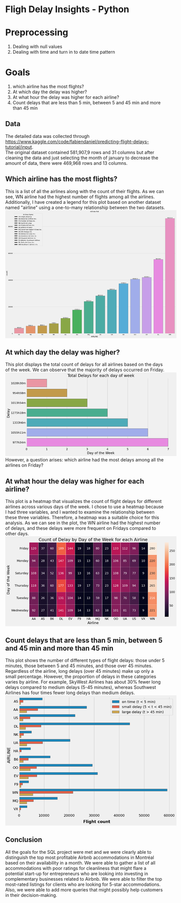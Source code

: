 
# Fligh Delay Insights - Python

# Preprocessing
1. Dealing with null values
2. Dealing with time and turn in to date time pattern

# Goals
1. which airline has the most flights?
2. At which day the delay was higher?
3. At what hour the delay was higher for each airline?
4. Count delays that are less than 5 min, between 5 and 45 min and more than 45 min

## Data
The detailed data was collected through https://www.kaggle.com/code/fabiendaniel/predicting-flight-delays-tutorial/input.
<br> The original dataset contained 581,907,9 rows and 31 columns but after cleaning the data and just selecting the month of january to decrease the amount of data, there were 469,968 rows and 13 columns.

## Which airline has the most flights?
This is a list of all the airlines along with the count of their flights. As we can see, WN airline had the highest number of flights among all the airlines. Additionally, I have created a legend for this plot based on another dataset named "airline" using a one-to-many relationship between the two datasets.
<img src="./output/output.png" style="max-width: 540px"/>


## At which day the delay was higher?
This plot displays the total count of delays for all airlines based on the days of the week. We can observe that the majority of delays occurred on Friday. 
<img src="./output/output44.png" style="max-width: 540px"/>
However, a question arises: which airline had the most delays among all the airlines on Friday?
## At what hour the delay was higher for each airline?
This plot is a heatmap that visualizes the count of flight delays for different airlines across various days of the week. I chose to use a heatmap because I had three variables, and I wanted to examine the relationship between these three variables. Therefore, a heatmap was a suitable choice for this analysis. As we can see in the plot, the WN airline had the highest number of delays, and these delays were more frequent on Fridays compared to other days.
<img src="./output/output3.png" style="max-width: 540px"/>

## Count delays that are less than 5 min, between 5 and 45 min and more than 45 min
This plot shows the number of different types of flight delays: those under 5 minutes, those between 5 and 45 minutes, and those over 45 minutes. Regardless of the airline, long delays (over 45 minutes) make up only a small percentage. However, the proportion of delays in these categories varies by airline. For example, SkyWest Airlines has about 30% fewer long delays compared to medium delays (5-45 minutes), whereas Southwest Airlines has four times fewer long delays than medium delays.
<img src="./output/output2.png" style="max-width: 540px"/>


## Conclusion
All the goals for the SQL project were met and we were clearly able to distinguish the top most profitable Airbnb accommodations in Montréal based on their availability in a month. We were able to gather a list of all accommodations with poor ratings for cleanliness that might flare a potential start-up for entrepreneurs who are looking into investing in complementary businesses related to Airbnb. We were able to filter the top most-rated listings for clients who are looking for 5-star accommodations. Also, we were able to add more queries that might possibly help customers in their decision-making.

